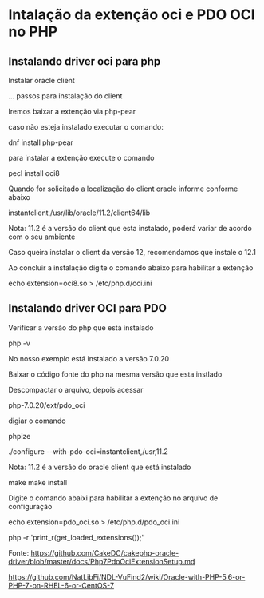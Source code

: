 # Intalação da extenção oci e PDO OCI no PHP 

## Instalando driver oci para php

Instalar oracle client

 ... passos para instalação do client

Iremos baixar a extenção via php-pear

caso não esteja instalado executar o comando:

dnf install php-pear

para instalar a extenção execute o comando

pecl install oci8

Quando for solicitado a localização do client oracle informe conforme abaixo

instantclient,/usr/lib/oracle/11.2/client64/lib

Nota: 11.2 é a versão do client que esta instalado, poderá variar de acordo com o seu ambiente

Caso queira instalar o client da versão 12, recomendamos que instale o 12.1

Ao concluir a instalação digite o comando abaixo para habilitar a extenção 

echo extension=oci8.so > /etc/php.d/oci.ini

## Instalando driver OCI para PDO

Verificar a versão do php que está instalado

php -v

No nosso exemplo está instalado a versão 7.0.20

Baixar o código fonte do php na mesma versão que esta instlado

Descompactar o arquivo, depois acessar 

php-7.0.20/ext/pdo_oci

digiar o comando

phpize

./configure --with-pdo-oci=instantclient,/usr,11.2

Nota: 11.2 é a versão do oracle client que está instalado

make
make install

Digite o comando abaixi para habilitar a extenção no arquivo de configuração

echo extension=pdo_oci.so > /etc/php.d/pdo_oci.ini

php -r 'print_r(get_loaded_extensions());'

Fonte: 
https://github.com/CakeDC/cakephp-oracle-driver/blob/master/docs/Php7PdoOciExtensionSetup.md

https://github.com/NatLibFi/NDL-VuFind2/wiki/Oracle-with-PHP-5.6-or-PHP-7-on-RHEL-6-or-CentOS-7
